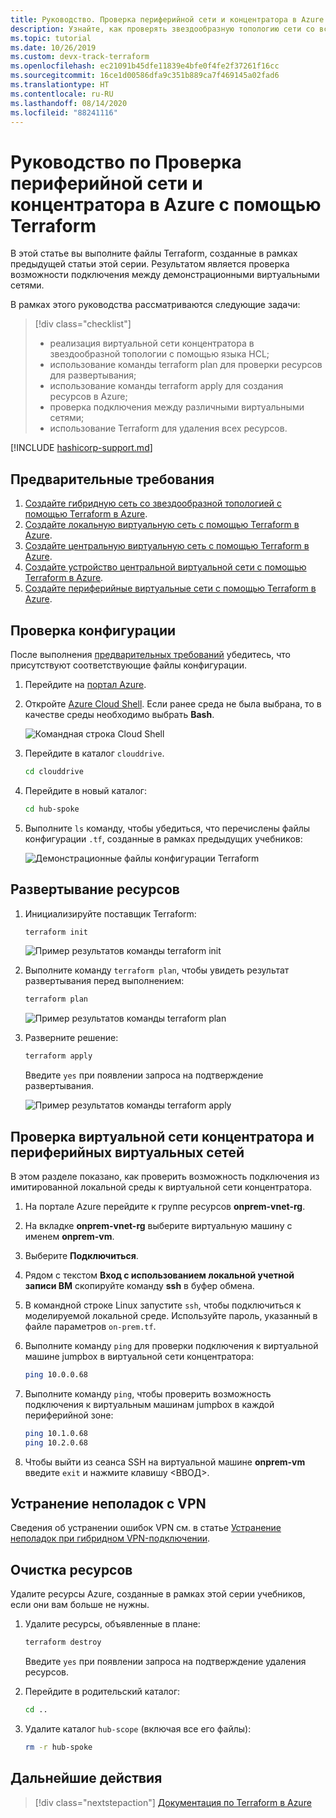 ```yaml
---
title: Руководство. Проверка периферийной сети и концентратора в Azure с помощью Terraform
description: Узнайте, как проверять звездообразную топологию сети со всеми виртуальными сетями, подключенными друг к другу.
ms.topic: tutorial
ms.date: 10/26/2019
ms.custom: devx-track-terraform
ms.openlocfilehash: ec21091b45dfe11839e4bfe0f4fe2f37261f16cc
ms.sourcegitcommit: 16ce1d00586dfa9c351b889ca7f469145a02fad6
ms.translationtype: HT
ms.contentlocale: ru-RU
ms.lasthandoff: 08/14/2020
ms.locfileid: "88241116"
---
```

# <a name="tutorial-validate-a-hub-and-spoke-network-in-azure-using-terraform"></a>Руководство по Проверка периферийной сети и концентратора в Azure с помощью Terraform

В этой статье вы выполните файлы Terraform, созданные в рамках предыдущей статьи этой серии. Результатом является проверка возможности подключения между демонстрационными виртуальными сетями.

В рамках этого руководства рассматриваются следующие задачи:

> [!div class="checklist"]
> * реализация виртуальной сети концентратора в звездообразной топологии с помощью языка HCL;
> * использование команды terraform plan для проверки ресурсов для развертывания;
> * использование команды terraform apply для создания ресурсов в Azure;
> * проверка подключения между различными виртуальными сетями;
> * использование Terraform для удаления всех ресурсов.

[!INCLUDE [hashicorp-support.md](includes/hashicorp-support.md)]

## <a name="prerequisites"></a>Предварительные требования

1. [Создайте гибридную сеть со звездообразной топологией с помощью Terraform в Azure](./hub-spoke-introduction.md).
1. [Создайте локальную виртуальную сеть с помощью Terraform в Azure](./hub-spoke-on-prem.md).
1. [Создайте центральную виртуальную сеть с помощью Terraform в Azure](./hub-spoke-hub-network.md).
1. [Создайте устройство центральной виртуальной сети с помощью Terraform в Azure](./hub-spoke-hub-nva.md).
1. [Создайте периферийные виртуальные сети с помощью Terraform в Azure](./hub-spoke-spoke-network.md).

## <a name="verify-your-configuration"></a>Проверка конфигурации

После выполнения [предварительных требований](#prerequisites) убедитесь, что присутствуют соответствующие файлы конфигурации.

1. Перейдите на [портал Azure](https://portal.azure.com).

1. Откройте [Azure Cloud Shell](/azure/cloud-shell/overview). Если ранее среда не была выбрана, то в качестве среды необходимо выбрать **Bash**.

    ![Командная строка Cloud Shell](./media/common/azure-portal-cloud-shell-button-min.png)

1. Перейдите в каталог `clouddrive`.

    ```bash
    cd clouddrive
    ```

1. Перейдите в новый каталог:

    ```bash
    cd hub-spoke
    ```

1. Выполните `ls` команду, чтобы убедиться, что перечислены файлы конфигурации `.tf`, созданные в рамках предыдущих учебников:

    ![Демонстрационные файлы конфигурации Terraform](./media/hub-and-spoke-tutorial-series/hub-spoke-config-files.png)

## <a name="deploy-the-resources"></a>Развертывание ресурсов

1. Инициализируйте поставщик Terraform:
    
    ```bash
    terraform init
    ```
    
    ![Пример результатов команды terraform init](./media/hub-and-spoke-tutorial-series/hub-spoke-terraform-init.png)
    
1. Выполните команду `terraform plan`, чтобы увидеть результат развертывания перед выполнением:

    ```bash
    terraform plan
    ```
    
    ![Пример результатов команды terraform plan](./media/hub-and-spoke-tutorial-series/hub-spoke-terraform-plan.png)

1. Разверните решение:

    ```bash
    terraform apply
    ```
    
    Введите `yes` при появлении запроса на подтверждение развертывания.

    ![Пример результатов команды terraform apply](./media/hub-and-spoke-tutorial-series/hub-spoke-terraform-apply.png)
    
## <a name="test-the-hub-vnet-and-spoke-vnets"></a>Проверка виртуальной сети концентратора и периферийных виртуальных сетей

В этом разделе показано, как проверить возможность подключения из имитированной локальной среды к виртуальной сети концентратора.

1. На портале Azure перейдите к группе ресурсов **onprem-vnet-rg**.

1. На вкладке **onprem-vnet-rg** выберите виртуальную машину с именем **onprem-vm**.

1. Выберите **Подключиться**.

1. Рядом с текстом **Вход с использованием локальной учетной записи ВМ** скопируйте команду **ssh** в буфер обмена.

1. В командной строке Linux запустите `ssh`, чтобы подключиться к моделируемой локальной среде. Используйте пароль, указанный в файле параметров `on-prem.tf`.

1. Выполните команду `ping` для проверки подключения к виртуальной машине jumpbox в виртуальной сети концентратора:

   ```bash
   ping 10.0.0.68
   ```

1. Выполните команду `ping`, чтобы проверить возможность подключения к виртуальным машинам jumpbox в каждой периферийной зоне:

   ```bash
   ping 10.1.0.68
   ping 10.2.0.68
   ```

1. Чтобы выйти из сеанса SSH на виртуальной машине **onprem-vm** введите `exit` и нажмите клавишу &lt;ВВОД>.

## <a name="troubleshoot-vpn-issues"></a>Устранение неполадок с VPN

Сведения об устранении ошибок VPN см. в статье [Устранение неполадок при гибридном VPN-подключении](/azure/architecture/reference-architectures/hybrid-networking/troubleshoot-vpn).

## <a name="clean-up-resources"></a>Очистка ресурсов

Удалите ресурсы Azure, созданные в рамках этой серии учебников, если они вам больше не нужны.

1. Удалите ресурсы, объявленные в плане:

    ```bash
    terraform destroy
    ```

    Введите `yes` при появлении запроса на подтверждение удаления ресурсов.

1. Перейдите в родительский каталог:

    ```bash
    cd ..
    ```

1. Удалите каталог `hub-scope` (включая все его файлы):

    ```bash
    rm -r hub-spoke
    ```

## <a name="next-steps"></a>Дальнейшие действия

> [!div class="nextstepaction"] 
> [Документация по Terraform в Azure](/azure/terraform)